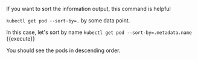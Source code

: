 If you want to sort the information output, this command is helpful

`kubectl get pod --sort-by=.` by some data point. 

In this case, let's sort by name
`kubectl get pod --sort-by=.metadata.name` {{execute}}

You should see the pods in descending order.
